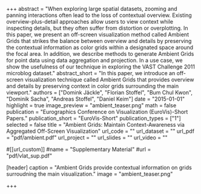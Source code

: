 +++
abstract = "When exploring large spatial datasets, zooming and panning interactions often lead to the loss of contextual overview. Existing overview-plus-detail approaches allow users to view context while inspecting details, but they often suffer from distortion or overplotting. In this paper, we present an off-screen visualization method called Ambient Grids that strikes the balance between overview and details by preserving the contextual information as color grids within a designated space around the focal area. In addition, we describe methods to generate Ambient Grids for point data using data aggregation and projection. In a use case, we show the usefulness of our technique in exploring the VAST Challenge 2011 microblog dataset."
abstract_short = "In this paper, we introduce an off-screen visualization technique called Ambient Grids that provides overview and details by preserving context in color grids surrounding the main viewport."
authors = ["Domink Jäckle", "Florian Stoffel", "Bum Chul Kwon", "Dominik Sacha", "Andreas Stoffel", "Daniel Keim"]
date = "2015-01-01"
highlight = true
image_preview = "ambient_teaser.png"
math = false
publication = "Eurographics Conference on Visualization (EuroVis)-Short Papers."
publication_short = "EuroVis-Short"
publication_types = ["1"]
selected = false
title = "Ambient Grids: Maintain Context-Awareness via Aggregated Off-Screen Visualization"
url_code = ""
url_dataset = ""
url_pdf = "pdf/ambient.pdf"
url_project = ""
url_slides = ""
url_video = ""

#[[url_custom]]
#name = "Supplementary Material"
#url = "pdf/vlat_sup.pdf"

[header]
  caption = "Ambient Grids provide contextual information on grids surroudning the main visualization."
  image = "ambient_teaser.png"

+++

